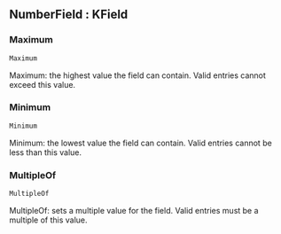 ## NumberField : KField

### Maximum

```cs
Maximum
```

Maximum: the highest value the field can contain. Valid entries cannot exceed this value.

### Minimum

```cs
Minimum
```

Minimum: the lowest value the field can contain. Valid entries cannot be less than this value.

### MultipleOf

```cs
MultipleOf
```

MultipleOf: sets a multiple value for the field. Valid entries must be a multiple of this value.

